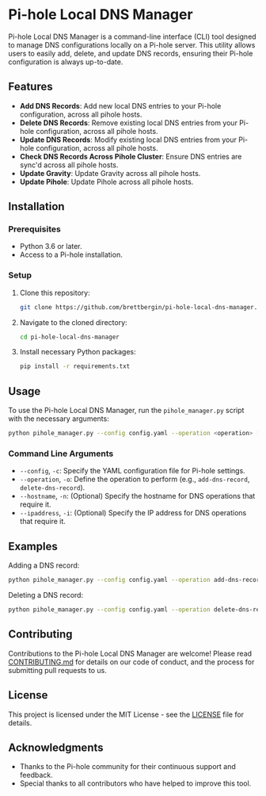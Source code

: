 # Pi-hole Local DNS Manager

Pi-hole Local DNS Manager is a command-line interface (CLI) tool designed to manage DNS configurations locally on a Pi-hole server. This utility allows users to easily add, delete, and update DNS records, ensuring their Pi-hole configuration is always up-to-date.

## Features

- **Add DNS Records**: Add new local DNS entries to your Pi-hole configuration, across all pihole hosts.
- **Delete DNS Records**: Remove existing local DNS entries from your Pi-hole configuration, across all pihole hosts.
- **Update DNS Records**: Modify existing local DNS entries from your Pi-hole configuration, across all pihole hosts.
- **Check DNS Records Across Pihole Cluster**: Ensure DNS entries are sync'd across all pihole hosts.
- **Update Gravity**: Update Gravity across all pihole hosts.
- **Update Pihole**: Update Pihole across all pihole hosts.

## Installation

### Prerequisites

- Python 3.6 or later.
- Access to a Pi-hole installation.

### Setup

1. Clone this repository:
   ```bash
   git clone https://github.com/brettbergin/pi-hole-local-dns-manager.git
   ```
2. Navigate to the cloned directory:
   ```bash
   cd pi-hole-local-dns-manager
   ```
3. Install necessary Python packages:
   ```bash
   pip install -r requirements.txt
   ```

## Usage

To use the Pi-hole Local DNS Manager, run the `pihole_manager.py` script with the necessary arguments:

```bash
python pihole_manager.py --config config.yaml --operation <operation> [--hostname <hostname>] [--ipaddress <ip_address>]
```

### Command Line Arguments

- `--config`, `-c`: Specify the YAML configuration file for Pi-hole settings.
- `--operation`, `-o`: Define the operation to perform (e.g., `add-dns-record`, `delete-dns-record`).
- `--hostname`, `-n`: (Optional) Specify the hostname for DNS operations that require it.
- `--ipaddress`, `-i`: (Optional) Specify the IP address for DNS operations that require it.

## Examples

Adding a DNS record:

```bash
python pihole_manager.py --config config.yaml --operation add-dns-record --hostname example.com --ipaddress 192.168.1.100
```

Deleting a DNS record:

```bash
python pihole_manager.py --config config.yaml --operation delete-dns-record --hostname example.com
```

## Contributing

Contributions to the Pi-hole Local DNS Manager are welcome! Please read [CONTRIBUTING.md](CONTRIBUTING.md) for details on our code of conduct, and the process for submitting pull requests to us.

## License

This project is licensed under the MIT License - see the [LICENSE](LICENSE) file for details.

## Acknowledgments

- Thanks to the Pi-hole community for their continuous support and feedback.
- Special thanks to all contributors who have helped to improve this tool.
